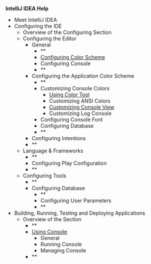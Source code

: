
**IntelliJ IDEA Help**

 - Meet IntelliJ IDEA
 - Configuring the IDE
	 - Overview of the Configuring Section 
	 - Configuring the Editor 
		 - General
			 - **
			 - [Configuring Color Scheme](Scheme.md)
			 - Configuring Console
			 - **
		 - Configuring the Application Color Scheme
			 - **
			 - Customizing Console Colors
				 - [Using Color Tool](ColorTool.md)
				 - Customizing ANSI Colors 
				 - [Customizing Console View](ConsoleColor.md)
				 - Customizing Log Console
			 - Configuring Console Font
			- Configuring Database
			- **
		- Configuring Intentions
		- **
	- Language & Frameworks
		- **
		- Configuring Play Configuration
		- **
	- Configuring Tools   
		- **
		- Configuring Database
			- **
			- Configuring User Parameters
			- **
- Building, Running, Testing and Deploying Applications
	- Overview of the Section
		- **
		- [Using Console](OverViewConsole.md)
			- General
			- Running Console
			- Managing Console
		- **
